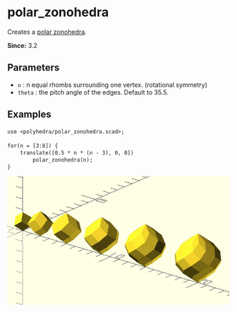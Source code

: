 # polar_zonohedra

Creates a [polar zonohedra](https://mathworld.wolfram.com/PolarZonohedron.html).

**Since:** 3.2

## Parameters

- `n` : n equal rhombs surrounding one vertex. (rotational symmetry)
- `theta` : the pitch angle of the edges. Default to 35.5.

## Examples

	use <polyhedra/polar_zonohedra.scad>;

	for(n = [3:8]) {
		translate([0.5 * n * (n - 3), 0, 0])
			polar_zonohedra(n);
	}

![polar_zonohedra](images/lib3x-polyhedra_polar_zonohedra-1.JPG)

